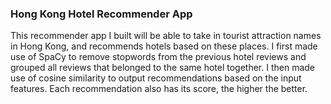 ### Hong Kong Hotel Recommender App
This recommender app I built will be able to take in tourist attraction names in Hong Kong, and recommends hotels based on these places. I first made use of SpaCy to remove stopwords from the previous hotel reviews and grouped all reviews that belonged to the same hotel together. I then made use of cosine similarity to output recommendations based on the input features. Each recommendation also has its score, the higher the better. 
